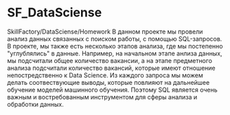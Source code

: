# SF_DataSciense
 SkillFactory/DataSciense/Homework
В данном проекте мы провели анализ данных связанных с поиском работы, с помощью SQL-запросов. 
В проекте, мы также есть несколько этапов анализа, где мы постепенно "углублялись" в данные. Например, на начальном этапе анлиза данных, 
мы подсчитали общее количество вакансии, а на этапе предметного анализа подсчитали количество вакансий, которые имеют отношение 
непостредственно к Data Science. Из каждого запроса мы можем делать соотвествующие выводы, которые повлияют на дальнейшее 
обучение моделей машинного обучения. Поэтому SQL является очень важным и востребованным инструментом для сферы анализа и обработки данных. 